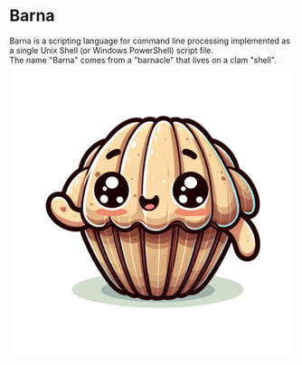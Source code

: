 # Barna

Barna is a scripting language for command line processing implemented as a single Unix Shell (or Windows PowerShell) script file.  
The name "Barna" comes from a "barnacle" that lives on a clam "shell".  

![Mascot](/resource/mascot.webp)
